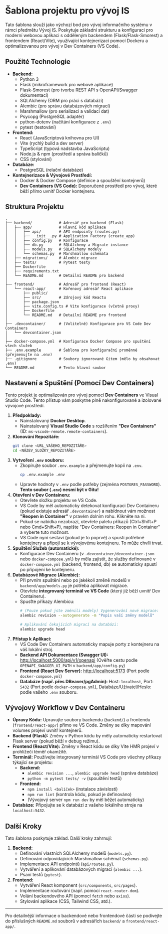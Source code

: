# Šablona projektu pro vývoj IS

Tato šablona slouží jako výchozí bod pro vývoj informačního systému v rámci předmětu Vývoj IS. Poskytuje základní strukturu a konfiguraci pro moderní webovou aplikaci s odděleným backendem (Flask/Flask-Smorest) a frontendem (React/Vite), využívající kontejnerizaci pomocí Dockeru a optimalizovanou pro vývoj v Dev Containers (VS Code).

## Použité Technologie

* **Backend:**
    * Python 3
    * Flask (mikroframework pro webové aplikace)
    * Flask-Smorest (pro tvorbu REST API s OpenAPI/Swagger dokumentací)
    * SQLAlchemy (ORM pro práci s databází)
    * Alembic (pro správu databázových migrací)
    * Marshmallow (pro serializaci a validaci dat)
    * Psycopg (PostgreSQL adaptér)
    * python-dotenv (načítání konfigurace z `.env`)
    * pytest (testování)
* **Frontend:**
    * React (JavaScriptová knihovna pro UI)
    * Vite (rychlý build a dev server)
    * TypeScript (typová nadstavba JavaScriptu)
    * Node.js & npm (prostředí a správa balíčků)
    * CSS (stylování)
* **Databáze:**
    * PostgreSQL (relační databáze)
* **Kontejnerizace & Vývojové Prostředí:**
    * Docker & Docker Compose (definice a spouštění kontejnerů)
    * **Dev Containers (VS Code):** Doporučené prostředí pro vývoj, které běží přímo uvnitř Docker kontejneru.

## Struktura Projektu

```
.
├── backend/            # Adresář pro backend (Flask)
│   ├── app/            # Hlavní kód aplikace
│   │   ├── api/        # API endpointy (routes.py)
│   │   ├── __init__.py # Application Factory (create_app)
│   │   ├── config.py   # Konfigurace
│   │   ├── db.py       # SQLAlchemy a Migrate instance
│   │   ├── models.py   # SQLAlchemy modely
│   │   └── schemas.py  # Marshmallow schémata
│   ├── migrations/     # Alembic migrace
│   ├── tests/          # Pytest testy
│   ├── Dockerfile
│   ├── requirements.txt
│   └── README.md       # Detailní README pro backend
│
├── frontend/           # Adresář pro frontend (React)
│   └── react-app/      # Kořenový adresář React aplikace
│       ├── public/
│       ├── src/        # Zdrojový kód Reactu
│       ├── package.json
│       ├── vite.config.ts # Vite konfigurace (včetně proxy)
│       ├── Dockerfile
│       └── README.md   # Detailní README pro frontend
│
├── .devcontainer/      # (Volitelně) Konfigurace pro VS Code Dev Containers
│   └── devcontainer.json
│
├── docker-compose.yml  # Konfigurace Docker Compose pro spuštění všech služeb
├── .env.example        # Šablona pro konfigurační proměnné (přejmenujte na .env)
├── .gitignore          # Soubory ignorované Gitem (mělo by obsahovat .env)
└── README.md           # Tento hlavní soubor
```

## Nastavení a Spuštění (Pomocí Dev Containers)

Tento projekt je optimalizován pro vývoj pomocí **Dev Containers** ve Visual Studio Code. Tento přístup vám poskytne plně nakonfigurované a izolované vývojové prostředí.

1.  **Předpoklady:**
    * Nainstalovaný **Docker Desktop**.
    * Nainstalovaný **Visual Studio Code** s rozšířením **"Dev Containers"** (ID: `ms-vscode-remote.remote-containers`).
2.  **Klonování Repozitáře:**
    ```bash
    git clone <URL_VAŠEHO_REPOZITÁŘE>
    cd <NÁZEV_SLOŽKY_REPOZITÁŘE>
    ```
3.  **Vytvoření `.env` souboru:**
    * Zkopírujte soubor `.env.example` a přejmenujte kopii na `.env`.
        ```bash
        cp .env.example .env
        ```
    * Upravte hodnoty v `.env` podle potřeby (zejména `POSTGRES_PASSWORD`). **Tento soubor (`.env`) nesmí být v Gitu!**
4.  **Otevření v Dev Containeru:**
    * Otevřete složku projektu ve VS Code.
    * VS Code by měl automaticky detekovat konfiguraci Dev Containeru (pokud existuje adresář `.devcontainer`) a nabídnout vám možnost **"Reopen in Container"** v pravém dolním rohu. Klikněte na ni.
    * Pokud se nabídka nezobrazí, otevřete paletu příkazů (Ctrl+Shift+P nebo Cmd+Shift+P), napište "Dev Containers: Reopen in Container" a vyberte tuto možnost.
    * VS Code nyní sestaví (pokud je to poprvé) a spustí potřebné kontejnery a připojí se k vývojovému kontejneru. To může chvíli trvat.
5.  **Spuštění Služeb (automatické):**
    * Konfigurace Dev Containeru (v `.devcontainer/devcontainer.json` nebo `docker-compose.yml`) by měla zajistit, že služby definované v `docker-compose.yml` (backend, frontend, db) se automaticky spustí po připojení ke kontejneru.
6.  **Databázové Migrace (Alembic):**
    * Při prvním spuštění nebo po jakékoli změně modelů v `backend/app/models.py` je potřeba aplikovat migrace.
    * Otevřete **integrovaný terminál ve VS Code** (který již běží uvnitř Dev Containeru).
    * Spusťte příkazy Alembicu:
        ```bash
        # (Pouze pokud jste změnili modely) Vygenerování nové migrace:
        alembic revision --autogenerate -m "Popis vaší změny modelů"

        # Aplikování čekajících migrací na databázi:
        alembic upgrade head
        ```
7.  **Přístup k Aplikaci:**
    * VS Code Dev Containers automaticky mapuje porty z kontejneru na váš lokální stroj.
    * **Backend API Dokumentace (Swagger UI):** [http://localhost:5000/api/v1/openapi](http://localhost:5000/api/v1/openapi) (Ověřte cestu podle `OPENAPI_SWAGGER_UI_PATH` v `backend/app/config.py`)
    * **Frontend (React Dev Server):** [http://localhost:5173](http://localhost:5173) (Port podle `docker-compose.yml`)
    * **Databáze (např. přes DBeaver/pgAdmin):** Host: `localhost`, Port: `5432` (Port podle `docker-compose.yml`), Databáze/Uživatel/Heslo: podle vašeho `.env` souboru.

## Vývojový Workflow v Dev Containeru

* **Úpravy Kódu:** Upravujte soubory backendu (`backend/`) a frontendu (`frontend/react-app/`) přímo ve VS Code. Změny se díky mapování volumes projeví uvnitř kontejnerů.
* **Backend (Flask):** Změny v Python kódu by měly automaticky restartovat Flask server (pokud běží v debug režimu).
* **Frontend (React/Vite):** Změny v React kódu se díky Vite HMR projeví v prohlížeči téměř okamžitě.
* **Terminál:** Používejte integrovaný terminál VS Code pro všechny příkazy týkající se projektu:
    * **Backend:**
        * `alembic revision ...`, `alembic upgrade head` (správa databáze)
        * `python -m pytest tests/ -v` (spouštění testů)
    * **Frontend:**
        * `npm install <balíček>` (instalace závislostí)
        * `npm run lint` (kontrola kódu, pokud je definováno)
        * (Vývojový server `npm run dev` by měl běžet automaticky)
* **Databáze:** Připojujte se k databázi z vašeho lokálního stroje na `localhost:5432`.

## Další Kroky

Tato šablona poskytuje základ. Další kroky zahrnují:

1.  **Backend:**
    * Definování vlastních SQLAlchemy modelů (`models.py`).
    * Definování odpovídajících Marshmallow schémat (`schemas.py`).
    * Implementace API endpointů (`api/routes.py`).
    * Vytváření a aplikování databázových migrací (`alembic ...`).
    * Psaní testů (`pytest`).
2.  **Frontend:**
    * Vytváření React komponent (`src/components`, `src/pages`).
    * Implementace routování (např. pomocí `react-router-dom`).
    * Volání backendového API (pomocí `fetch` nebo `axios`).
    * Stylování aplikace (CSS, Tailwind CSS, atd.).

---
Pro detailnější informace o backendové nebo frontendové části se podívejte do příslušných `README.md` souborů v adresářích `backend/` a `frontend/react-app/`.
